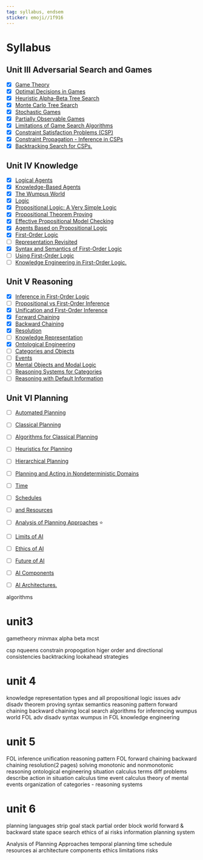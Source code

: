 ```yaml
---
tag: syllabus, endsem
sticker: emoji//1f916
---
```

# Syllabus

## Unit III Adversarial Search and Games
 - [x] [Game Theory](../Game%20Theory.md)
 - [x] [Optimal Decisions in Games](../Optimal%20Decisions%20in%20Games.md)
 - [x] [Heuristic Alpha–Beta Tree Search](../Heuristic%20Alpha%E2%80%93Beta%20Tree%20Search.md)
 - [x] [Monte Carlo Tree Search ](../Monte%20Carlo%20Tree%20Search%20)
 - [x] [Stochastic Games](../Stochastic%20Games.md)
 - [x] [Partially Observable Games](../Partially%20Observable%20Games.md)
 - [x] [Limitations of Game Search Algorithms ](../Limitations%20of%20Game%20Search%20Algorithms%20)
 - [x] [Constraint Satisfaction Problems (CSP)](../Constraint%20Satisfaction%20Problems%20(CSP).md)
 - [x] [Constraint Propagation -  Inference in CSPs](../Constraint%20Propagation%20-%20%20Inference%20in%20CSPs.md)
 - [x] [Backtracking Search for CSPs.](../Backtracking%20Search%20for%20CSPs..md)

## Unit IV Knowledge
 - [x] [Logical Agents](../Logical%20Agents.md)
 - [x] [Knowledge-Based Agents](../Knowledge-Based%20Agents.md)
 - [x] [The Wumpus World](../The%20Wumpus%20World.md)
 - [x] [Logic](../Logic.md)
 - [x] [Propositional Logic: A Very Simple Logic](../Propositional%20Logic%20A%20Very%20Simple%20Logic)
 - [x] [Propositional Theorem Proving](../Propositional%20Theorem%20Proving.md)
 - [x] [Effective Propositional Model Checking](../Effective%20Propositional%20Model%20Checking.md)
 - [x] [Agents Based on Propositional Logic](../Agents%20Based%20on%20Propositional%20Logic.md)
 - [x] [First-Order Logic](../First-Order%20Logic.md)
 - [ ] [Representation Revisited](../Representation%20Revisited.md)
 - [x] [Syntax and Semantics of First-Order Logic](../Syntax%20and%20Semantics%20of%20First-Order%20Logic)
 - [ ] [Using First-Order Logic](../Using%20First-Order%20Logic.md)
 - [ ] [Knowledge Engineering in First-Order Logic.](../Knowledge%20Engineering%20in%20First-Order%20Logic.)

## Unit V Reasoning
 - [x] [Inference in First-Order Logic](../Inference%20in%20First-Order%20Logic)
 - [ ] [Propositional vs First-Order Inference](../Propositional%20vs%20First-Order%20Inference)
 - [x] [Unification and First-Order Inference](../Unification%20and%20First-Order%20Inference)
 - [x] [Forward Chaining](../Forward%20Chaining.md)
 - [x] [Backward Chaining](../Backward%20Chaining.md)
 - [x] [Resolution](../Resolution)
 - [ ] [Knowledge Representation](../Knowledge%20Representation)
 - [x] [Ontological Engineering](../Ontological%20Engineering)
 - [ ] [Categories and Objects](../Categories%20and%20Objects)
 - [ ] [Events](../Events)
 - [ ] [Mental Objects and Modal Logic](../Mental%20Objects%20and%20Modal%20Logic)
 - [ ] [Reasoning Systems for Categories](../Reasoning%20Systems%20for%20Categories)
 - [ ] [Reasoning with Default Information](../Reasoning%20with%20Default%20Information)

## Unit VI Planning
 - [ ] [Automated Planning](../Automated%20Planning)
 - [ ] [Classical Planning](../Classical%20Planning.md)
 - [ ] [Algorithms for Classical Planning](../Algorithms%20for%20Classical%20Planning)
 - [ ] [Heuristics for Planning](../Heuristics%20for%20Planning)
 - [ ] [Hierarchical Planning](../Hierarchical%20Planning)
 - [ ] [Planning and Acting in Nondeterministic Domains](../Planning%20and%20Acting%20in%20Nondeterministic%20Domains)
 - [ ] [Time](../Time)
 - [ ] [Schedules](../Schedules)
 - [ ] [and Resources](../and%20Resources)
 - [ ] [Analysis of Planning Approaches](../Analysis%20of%20Planning%20Approaches) ⭐
 - [ ] [Limits of AI](../Limits%20of%20AI)
 - [ ] [Ethics of AI](../Ethics%20of%20AI)
 - [ ] [Future of AI](../Future%20of%20AI)
 - [ ] [AI Components](../AI%20Components.md)
 - [ ] [AI Architectures.](../AI%20Architectures..md)


algorithms 
# unit3

gametheory
minmax
alpha beta
mcst

csp
nqueens
constrain propogation
higer order and directional consistencies
backtracking lookahead strategies

# unit 4
knowledge representation 
types and all
propositional logic 
issues
adv disadv
theorem proving
syntax 
semantics 
reasoning pattern
forward chaining 
backward chaining
local search algorithms for inferencing
wumpus world 
FOL
adv disadv
syntax
wumpus in FOL
knowledge engineering 


# unit 5
FOL inference 
unification 
reasoning pattern FOL
forward chaining 
backward chaining
resolution(2 pages) solving
monotonic and nonmonotonic reasoning 
ontological engineering 
situation calculus
	terms
	diff problems
	describe action in situation calculus 
time event calculus 
theory of  mental events 
organization of categories - reasoning systems 

# unit 6
planning languages
strip
goal stack
partial order 
block world 
forward & backward  state space search
ethics of ai
risks
information planning system

Analysis of Planning Approaches
temporal planning 
time schedule resources
ai architecture
components 
ethics 
limitations 
risks 
